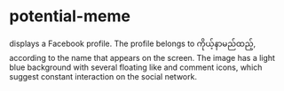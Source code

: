 # potential-meme
displays a Facebook profile.  The profile belongs to ကိုယ့်နာမည်ထည့်, according to the name that appears on the screen. The image has a light blue background with several floating like and comment icons, which suggest constant interaction on the social network.
